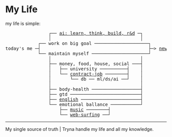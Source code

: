 # My Life
my life is simple:
<pre>
                ┌── <a href="ai">ai: learn, think, build, r&d</a> ─┐
                │                                 │
            ┌── work on big goal ────────────────────┐
today's me ─┤                                        ├─> <a href="placeholder.md">new horizons</a>
            └── maintain myself ─────────────────────┘
                │                                 │
                ├── money, food, house, social ───┤
                │   ├── university ──────────┤    │
                │   └── <a href="contract-job">contract-job</a> ────────┤    │
                │       └── db ── ml/ds/ai ──┘    │
                │                                 │
                ├── body-health ──────────────────┤                                           
                ├── gtd ──────────────────────────┤
                ├── <a href="english.md">english</a> ──────────────────────┤
                └── emotional ballance ───────────┘
                    ├── <a href="music">music</a> ────────┤
                    └── <a href="surfing.md">web-surfing</a> ──┘
</pre>

---
My single source of truth | Tryna handle my life and all my knowledge.
